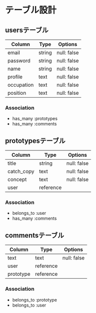 # テーブル設計

## usersテーブル

| Column     | Type   | Options     |
| ---------- | ------ | ----------- |
| email      | string | null: false |
| password   | string | null: false |
| name       | string | null: false |
| profile    | text   | null: false |
| occupation | text   | null: false |
| position   | text   | null: false |

### Association

- has_many :prototypes
- has_many :comments

## prototypesテーブル

| Column     | Type      | Options     |
| ---------- | --------- | ----------- |
| title      | string    | null: false |
| catch_copy | text      | null: false |
| concept    | text      | null: false |
| user       | reference |             |

### Association

- belongs_to :user
- has_many :comments

## commentsテーブル

| Column    | Type      | Options     |
| --------- | --------- | ----------- |
| text      | text      | null: false |
| user      | reference |             |
| prototype | reference |             |

### Association

- belongs_to :prototype
- belongs_to :user